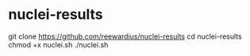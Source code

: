 # nuclei-results

git clone https://github.com/reewardius/nuclei-results
cd nuclei-results
chmod +x nuclei.sh
./nuclei.sh
